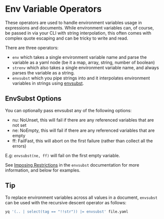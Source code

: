 # Env Variable Operators

These operators are used to handle environment variables usage in expressions and documents. While environment variables can, of course, be passed in via your CLI with string interpolation, this often comes with complex quote escaping and can be tricky to write and read. 

There are three operators:

-  `env` which takes a single environment variable name and parse the variable as a yaml node (be it a map, array, string, number of boolean) 
- `strenv` which also takes a single environment variable name, and always parses the variable as a string.
- `envsubst` which you pipe strings into and it interpolates environment variables in strings using [envsubst](https://github.com/a8m/envsubst). 


## EnvSubst Options
You can optionally pass envsubst any of the following options:

  - nu: NoUnset, this will fail if there are any referenced variables that are not set
  - ne: NoEmpty, this will fail if there are any referenced variables that are empty
  - ff: FailFast, this will abort on the first failure (rather than collect all the errors)

E.g:
`envsubst(ne, ff)` will fail on the first empty variable.

See [Imposing Restrictions](https://github.com/a8m/envsubst#imposing-restrictions) in the `envsubst` documentation for more information, and below for examples.

## Tip
To replace environment variables across all values in a document, `envsubst` can be used with the recursive descent operator
as follows:

```bash
yq '(.. | select(tag == "!!str")) |= envsubst' file.yaml
```

